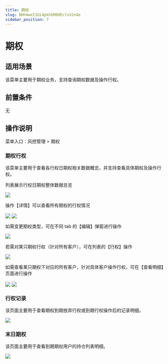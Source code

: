 ```yaml
---
title: 期权
slug: NHhAweI1Ui4pkhkM8HEclvV2n4e
sidebar_position: 7
---
```



# 期权

## 适用场景

该菜单主要用于期权业务，支持查询期权数据及操作行权。

## 前置条件

无

## 操作说明

菜单入口：风控管理  &gt; 期权

### 期权行权

该菜单主要用于查看各行权日期权相关数据概览，并支持查看具体期权及操作行权。

列表展示行权日期权整体数据总览

<img src="/assets/FK6QbAyYkolBHhxL7bycoUoKnVg.png" src-width="3210" src-height="952" align="center"/>

操作【详情】可以查看所有期权的行权情况

<img src="/assets/V14Cbs1Wlo1IA8xiFqhcc8CenMU.png" src-width="3208" src-height="610" align="center"/>

<img src="/assets/Oa6fbtzfbo7S7Txzx9ncjWy9nHf.png" src-width="3220" src-height="772" align="center"/>

如需变更期权类型，可在不同 tab 的【编辑】弹窗进行操作

<img src="/assets/NUsZbYugfoRFaCxprm3cwg6un6g.png" src-width="3246" src-height="1082" align="center"/>

若需对某只期权行权（针对所有客户），可在列表的【行权】操作

<img src="/assets/Bh2wbTsCsooyHdxOBIocVqxjnlc.png" src-width="3156" src-height="384" align="center"/>

如需查看某只期权下对应的所有客户，针对具体客户操作行权，可在【查看明细】页面进行操作

<img src="/assets/Hxl4bqUbjoLWYwxpS8DcAlvonRY.png" src-width="3295" src-height="594" align="center"/>

<img src="/assets/HO4TbI5wXoa7WhxQjmocDpdLnK8.png" src-width="3194" src-height="1152" align="center"/>

### 行权记录

该页面主要用于查看期权到期放弃行权或到期行权操作后的记录明细。

<img src="/assets/Jw0kbdI8UojOE3xIxDpc8rDfnFe.png" src-width="3218" src-height="1088" align="center"/>

### 末日期权

该页面主要用于查看到期期权用户的持仓列表明细。

<img src="/assets/Kwinb05d6oDbCRxsAXacOks8nec.png" src-width="3158" src-height="1324" align="center"/>

